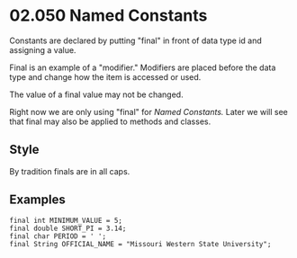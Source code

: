 # 02.050 Named Constants

Constants are declared by putting "final" in front of data type id and assigning a value.

Final is an example of a "modifier."  Modifiers are placed before the data type and change how the item is accessed or used.

The value of a final value may not be changed.

Right now we are only using "final" for *Named Constants.* Later we will see that final may also be applied to methods and classes.

## Style

By tradition finals are in all caps.

## Examples

```
final int MINIMUM_VALUE = 5;
final double SHORT_PI = 3.14;
final char PERIOD = ' ';
final String OFFICIAL_NAME = "Missouri Western State University";
```


